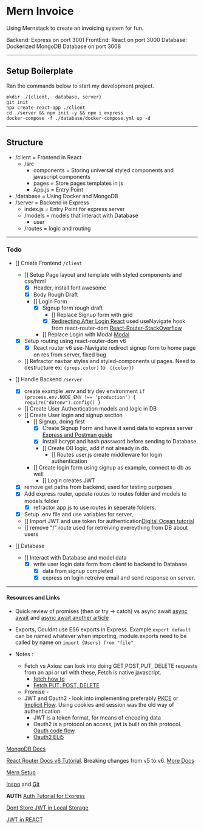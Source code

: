 # Mern Invoice

Using Mernstack to create an invoicing system for fun.

Backend: Express on port 3001
FrontEnd: React on port 3000
Database: Dockerized MongoDB Database on port 3008

---

## Setup Boilerplate

Ran the commands below to start my development project.

```
mkdir ./{client,  database, server}
git init
npx create-react-app ./client
cd ./server && npm init -y && npm i express
docker-compose -f ./database/docker-compose.yml up -d
```

---

## Structure

-   /client = Frontend in React
    -   /src
        -   components = Storing universal styled components and javascript components
        -   pages = Store pages templates in js
        -   App.js = Entry Point
-   /database = Using Docker and MongoDB
-   /server = Backend in Express
    -   index.js = Entry Point for express server
    -   /models = models that interact with Database
        -   user
    -   /routes = logic and routing

---

### Todo

-   [] Create Frontend `/client`
    -   [] Setup Page layout and template with styled components and css/html
        -   [x] Header, install font awesome
        -   [x] Body Rough Draft
        -   [] Login Form
            -   [x] Signup form rough draft
                -   [] Replace Signup form with grid
                -   [x] [Redirecting After Login React](https://pretagteam.com/question/what-is-the-correct-way-of-redirecting-after-successful-post-request-in-react) used useNavigate hook from react-router-dom [React-Router-StackOverflow](https://stackoverflow.com/questions/31079081/programmatically-navigate-using-react-router)
            -   [] Replace Login with Modal [Modal](https://www.w3schools.com/howto/howto_css_login_form.asp)
    -   [x] Setup routing using react-router-dom v6
        -   [x] React router v6 use-Navigate redirect signup form to home page on res from server, fixed bug
    -   [] Refractor navbar styles and styled-components ui pages. Need to destructure ex: `(props.color)` to ` ({color})`
-   [] Handle Backend `/server`
    -   [x] create example .env and try dev environment
            `if (process.env.NODE_ENV !== 'production') { require("dotenv").config() } `
    -   [] Create User Authentication models and logic in DB
    -   [] Create User login and signup section
        -   [] Signup, doing first
            -   [x] Create Signup Form and have it send data to express server [Express and Postman guide](https://iq.opengenus.org/routing-with-express-and-postman/)
            -   [x] Install bcrypt and hash password before sending to Database
            -   [] Create DB logic, add if not already in db.
                -   [] Routes user.js create middleware for login authentication
        -   [] Create login form using signup as example, connect to db as well
            -   [] Login creates JWT
    -   [x] remove get paths from backend, used for testing purposes
    -   [x] Add express router, update routes to routes folder and models to models folder
        -   [x] refractor app.js to use routes in seperate folders.
    -   [x] Setup .env file and use variables for server,
    -   [] Import JWT and use token for authentication[Digital Ocean tutorial](https://www.digitalocean.com/community/tutorials/nodejs-jwt-expressjs)
    -   [] remove "/" route used for retreiving evereything from DB about users
-   [] Database

    -   [] Interact with Database and model data
        -   [x] write user login data form from client to backend to Database
            -   [x] data from signup completed
            -   [x] express on login retreive email and send response on server.

---

#### Resources and Links

-   Quick review of promises (then or try -> catch) vs async await [async await](https://itnext.io/error-handling-with-async-await-in-js-26c3f20bc06a) and [async await another article](https://www.robinwieruch.de/javascript-async-await-without-try-catch/)
-   Exports, Couldnt use ES6 exports in Express.
    Example:`export default` can be named whatever when importing, module.exports need to be called by name on `import {Users} from "file"`

-   Notes :
    -   Fetch vs Axios: can look into doing GET,POST,PUT, DELETE requests from an api or url with these, Fetch is native javascript.
        -   [fetch how to](https://attacomsian.com/blog/using-javascript-fetch-api-to-get-and-post-data)
        -   [Fetch PUT, POST, DELETE](https://attacomsian.com/blog/javascript-fetch-api)
    -   Promise -
    -   JWT and Oauth2 - look into implementing preferably [PKCE](https://curity.io/resources/learn/oauth-pkce/) or [Implicit Flow](https://curity.io/resources/learn/oauth-implicit-flow/). Using cookies and session was the old way of authentication
        -   JWT is a token format, for means of encoding data
        -   Oauth2 is a protocol on access, jwt is built on this protocol. [Oauth code flow](https://curity.io/resources/learn/oauth-code-flow/).
        -   [Oauth2 ELi5](https://medium.com/dailyjs/what-every-software-engineer-should-know-about-oauth-2-0-10f0ef4998e5)

[MongoDB Docs](https://www.mongodb.com/languages/express-mongodb-rest-api-tutorial)

[React Router Docs v6 Tutorial](https://github.com/remix-run/react-router/blob/main/docs/getting-started/tutorial.md). Breaking changes from v5 to v6. [More Docs](https://reactrouter.com/docs/en/v6/upgrading/v5)

[Mern Setup](https://niruhan.medium.com/creating-a-simple-mern-fullstack-application-2cbcfbdf3940)

[Inspo](https://dev.to/panshak/i-created-a-full-stack-invoicing-application-using-the-mern-stack-27mp) and [Git](https://github.com/Panshak/arcinvoice)


**AUTH**
[Auth Tutorial for Express](https://www.codingdeft.com/posts/react-authentication-mern-node-passport-express-mongo/)

[Dont Store JWT in Local Storage ](https://www.rdegges.com/2018/please-stop-using-local-storage/)

[JWT in REACT ](https://hasura.io/blog/best-practices-of-using-jwt-with-graphql/)
